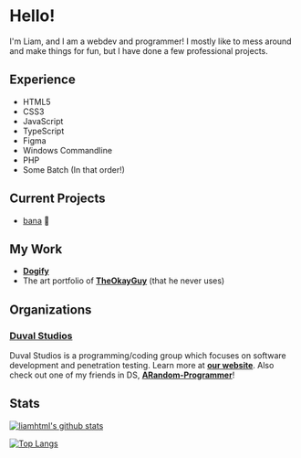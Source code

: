 # Hello! 
I'm Liam, and I am a webdev and programmer! I mostly like to mess around and make things for fun, but I have done a few professional projects.
## Experience
 - HTML5 
 - CSS3
 - JavaScript
 - TypeScript
 - Figma
 - Windows Commandline
 - PHP
 - Some Batch
 (In that order!)
## Current Projects 
 - [bana](https://github.com/liamhtml/bana-bot) 🍌
 ## My Work 
  - **[Dogify](https://chrome.google.com/webstore/detail/dogify/llakkjnncigicdjicpldakfjbafjlgof)**
  - The art portfolio of **[TheOkayGuy](https://theokayguy1.github.io)** (that he never uses)
 ## Organizations
 ### **[Duval Studios](https://github.com/duvalstudios)**
 Duval Studios is a programming/coding group which focuses on software development and penetration testing. Learn more at **[our website](https://duvalstudios.weebly.com)**. Also check out one of my friends in DS, **[ARandom-Programmer](https://github.com/ARandom-Programmer)**!
 
 ## Stats 
 [![liamhtml's github stats](https://github-readme-stats.vercel.app/api?username=liamhtml&count_private=true&show_icons=true&theme=algolia)](https://github.com/anuraghazra/github-readme-stats)
 
 [![Top Langs](https://github-readme-stats.vercel.app/api/top-langs/?username=liamhtml&count_private=true&show_icons=true&theme=algolia)](https://github.com/anuraghazra/github-readme-stats)

<!-- HTML was my introduction to coding. I adopted the nickname liamhtml and now I use it everywhere! -->
